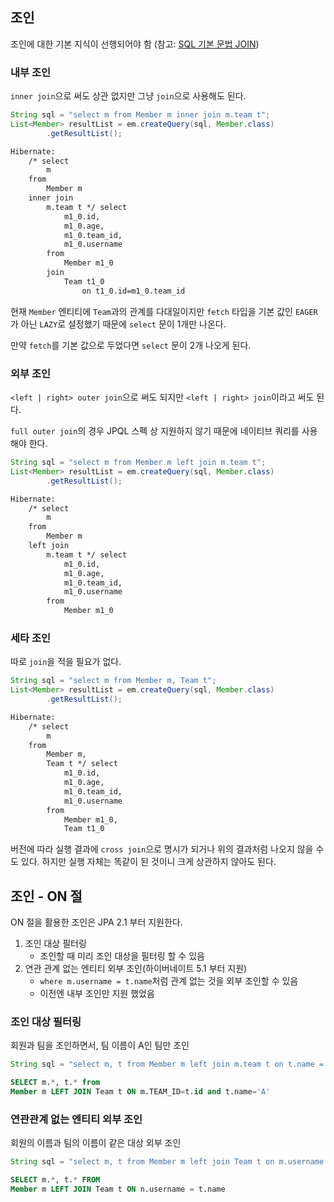 ## 조인

조인에 대한 기본 지식이 선행되어야 함 (참고: [SQL 기본 문법 JOIN](/DB/join.md))


### 내부 조인

`inner join`으로 써도 상관 없지만 그냥 `join`으로 사용해도 된다.

```java
String sql = "select m from Member m inner join m.team t";  
List<Member> resultList = em.createQuery(sql, Member.class)  
        .getResultList();
```

```cmd
Hibernate: 
    /* select
        m 
    from
        Member m 
    inner join
        m.team t */ select
            m1_0.id,
            m1_0.age,
            m1_0.team_id,
            m1_0.username 
        from
            Member m1_0 
        join
            Team t1_0 
                on t1_0.id=m1_0.team_id
```

현재 `Member` 엔티티에 `Team`과의 관계를 다대일이지만 `fetch` 타입을 기본 값인 `EAGER`가 아닌 `LAZY`로 설정했기 때문에 `select` 문이 1개만 나온다.

만약 `fetch`를 기본 값으로 두었다면 `select` 문이 2개 나오게 된다.


### 외부 조인

`<left | right> outer join`으로 써도 되지만 `<left | right> join`이라고 써도 된다.

`full outer join`의 경우 JPQL 스펙 상 지원하지 않기 때문에 네이티브 쿼리를 사용해야 한다.

```java
String sql = "select m from Member m left join m.team t";  
List<Member> resultList = em.createQuery(sql, Member.class)  
        .getResultList();
```

```cmd
Hibernate: 
    /* select
        m 
    from
        Member m 
    left join
        m.team t */ select
            m1_0.id,
            m1_0.age,
            m1_0.team_id,
            m1_0.username 
        from
            Member m1_0
```


### 세타 조인

따로 `join`을 적을 필요가 없다.

```java
String sql = "select m from Member m, Team t";  
List<Member> resultList = em.createQuery(sql, Member.class)  
        .getResultList();
```

```cmd
Hibernate: 
    /* select
        m 
    from
        Member m,
        Team t */ select
            m1_0.id,
            m1_0.age,
            m1_0.team_id,
            m1_0.username 
        from
            Member m1_0,
            Team t1_0
```

버전에 따라 실행 결과에 `cross join`으로 명시가 되거나 위의 결과처럼 나오지 않을 수도 있다. 하지만 실행 자체는 똑같이 된 것이니 크게 상관하지 않아도 된다.


## 조인 - ON 절

ON 절을 활용한 조인은 JPA 2.1 부터 지원한다. 
1. 조인 대상 필터링
	- 조인할 때 미리 조인 대상을 필터링 할 수 있음
2. 연관 관계 없는 엔티티 외부 조인(하이버네이트 5.1 부터 지원)
	- `where m.username = t.name`처럼 관계 없는 것을 외부 조인할 수 있음
	- 이전엔 내부 조인만 지원 했었음


### 조인 대상 필터링

회원과 팀을 조인하면서, 팀 이름이 A인 팀만 조인

```java
String sql = "select m, t from Member m left join m.team t on t.name = 'A'";
```

```sql
SELECT m.*, t.* from
Member m LEFT JOIN Team t ON m.TEAM_ID=t.id and t.name='A'
```


### 연관관계 없는 엔티티 외부 조인

회원의 이름과 팀의 이름이 같은 대상 외부 조인

```java
String sql = "select m, t from Member m left join Team t on m.username = t.name";
```

```sql
SELECT m.*, t.* FROM
Member m LEFT JOIN Team t ON n.username = t.name
```

